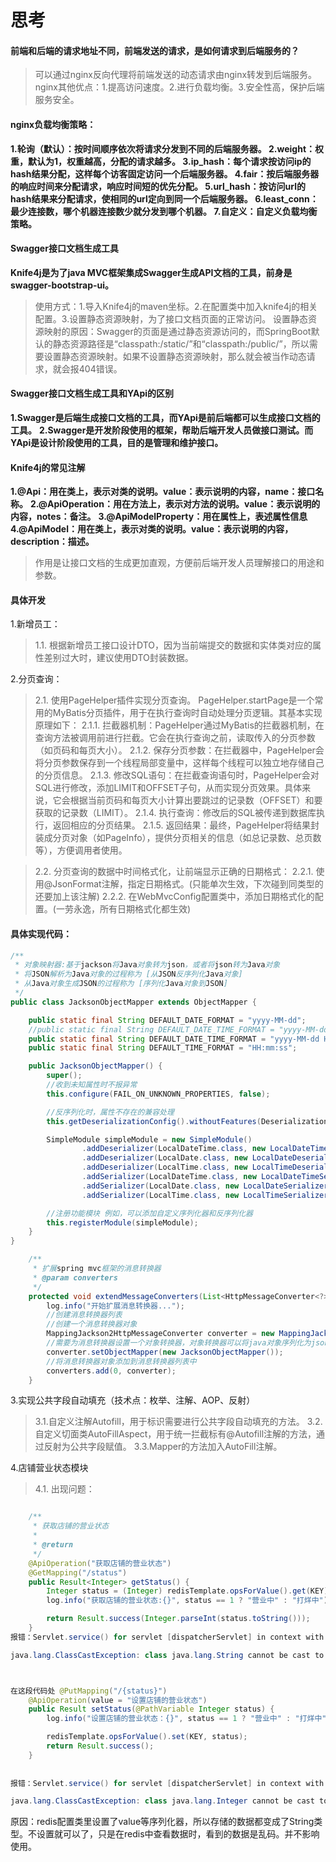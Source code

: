 # 思考
#### 前端和后端的请求地址不同，前端发送的请求，是如何请求到后端服务的？
> 可以通过nginx反向代理将前端发送的动态请求由nginx转发到后端服务。nginx其他优点：1.提高访问速度。2.进行负载均衡。3.安全性高，保护后端服务安全。

#### nginx负载均衡策略：
**1.轮询（默认）：按时间顺序依次将请求分发到不同的后端服务器。
2.weight：权重，默认为1，权重越高，分配的请求越多。
3.ip_hash：每个请求按访问ip的hash结果分配，这样每个访客固定访问一个后端服务器。
4.fair：按后端服务器的响应时间来分配请求，响应时间短的优先分配。
5.url_hash：按访问url的hash结果来分配请求，使相同的url定向到同一个后端服务器。
6.least_conn：最少连接数，哪个机器连接数少就分发到哪个机器。
7.自定义：自定义负载均衡策略。**


#### Swagger接口文档生成工具
**Knife4j是为了java MVC框架集成Swagger生成API文档的工具，前身是swagger-bootstrap-ui。**
> 使用方式：1.导入Knife4j的maven坐标。2.在配置类中加入knife4j的相关配置。3.设置静态资源映射，为了接口文档页面的正常访问。
> 设置静态资源映射的原因：Swagger的页面是通过静态资源访问的，而SpringBoot默认的静态资源路径是“classpath:/static/”和“classpath:/public/”，所以需要设置静态资源映射。如果不设置静态资源映射，那么就会被当作动态请求，就会报404错误。


#### Swagger接口文档生成工具和YApi的区别
**1.Swagger是后端生成接口文档的工具，而YApi是前后端都可以生成接口文档的工具。**
**2.Swagger是开发阶段使用的框架，帮助后端开发人员做接口测试。而YApi是设计阶段使用的工具，目的是管理和维护接口。**

#### Knife4j的常见注解
**1.@Api：用在类上，表示对类的说明。value：表示说明的内容，name：接口名称。**
**2.@ApiOperation：用在方法上，表示对方法的说明。value：表示说明的内容，notes：备注。**
**3.@ApiModelProperty：用在属性上，表述属性信息**
**4.@ApiModel：用在类上，表示对类的说明。value：表示说明的内容，description：描述。**
> 作用是让接口文档的生成更加直观，方便前后端开发人员理解接口的用途和参数。


#### 具体开发
1.新增员工：
> 1.1. 根据新增员工接口设计DTO，因为当前端提交的数据和实体类对应的属性差别过大时，建议使用DTO封装数据。  
 
2.分页查询：
> 2.1. 使用PageHelper插件实现分页查询。
> PageHelper.startPage是一个常用的MyBatis分页插件，用于在执行查询时自动处理分页逻辑。其基本实现原理如下：
2.1.1. 拦截器机制：PageHelper通过MyBatis的拦截器机制，在查询方法被调用前进行拦截。它会在执行查询之前，读取传入的分页参数（如页码和每页大小）。
2.1.2. 保存分页参数：在拦截器中，PageHelper会将分页参数保存到一个线程局部变量中，这样每个线程可以独立地存储自己的分页信息。
2.1.3. 修改SQL语句：在拦截查询语句时，PageHelper会对SQL进行修改，添加LIMIT和OFFSET子句，从而实现分页效果。具体来说，它会根据当前页码和每页大小计算出要跳过的记录数（OFFSET）和要获取的记录数（LIMIT）。
2.1.4. 执行查询：修改后的SQL被传递到数据库执行，返回相应的分页结果。
2.1.5. 返回结果：最终，PageHelper将结果封装成分页对象（如PageInfo），提供分页相关的信息（如总记录数、总页数等），方便调用者使用。

> 2.2. 分页查询的数据中时间格式化，让前端显示正确的日期格式：
> 2.2.1. 使用@JsonFormat注解，指定日期格式。(只能单次生效，下次碰到同类型的还要加上该注解)
> 2.2.2. 在WebMvcConfig配置类中，添加日期格式化的配置。(一劳永逸，所有日期格式化都生效)
#### 具体实现代码：
```java
/**
 * 对象映射器:基于jackson将Java对象转为json，或者将json转为Java对象
 * 将JSON解析为Java对象的过程称为 [从JSON反序列化Java对象]
 * 从Java对象生成JSON的过程称为 [序列化Java对象到JSON]
 */
public class JacksonObjectMapper extends ObjectMapper {

    public static final String DEFAULT_DATE_FORMAT = "yyyy-MM-dd";
    //public static final String DEFAULT_DATE_TIME_FORMAT = "yyyy-MM-dd HH:mm:ss";
    public static final String DEFAULT_DATE_TIME_FORMAT = "yyyy-MM-dd HH:mm";
    public static final String DEFAULT_TIME_FORMAT = "HH:mm:ss";

    public JacksonObjectMapper() {
        super();
        //收到未知属性时不报异常
        this.configure(FAIL_ON_UNKNOWN_PROPERTIES, false);

        //反序列化时，属性不存在的兼容处理
        this.getDeserializationConfig().withoutFeatures(DeserializationFeature.FAIL_ON_UNKNOWN_PROPERTIES);

        SimpleModule simpleModule = new SimpleModule()
                .addDeserializer(LocalDateTime.class, new LocalDateTimeDeserializer(DateTimeFormatter.ofPattern(DEFAULT_DATE_TIME_FORMAT)))
                .addDeserializer(LocalDate.class, new LocalDateDeserializer(DateTimeFormatter.ofPattern(DEFAULT_DATE_FORMAT)))
                .addDeserializer(LocalTime.class, new LocalTimeDeserializer(DateTimeFormatter.ofPattern(DEFAULT_TIME_FORMAT)))
                .addSerializer(LocalDateTime.class, new LocalDateTimeSerializer(DateTimeFormatter.ofPattern(DEFAULT_DATE_TIME_FORMAT)))
                .addSerializer(LocalDate.class, new LocalDateSerializer(DateTimeFormatter.ofPattern(DEFAULT_DATE_FORMAT)))
                .addSerializer(LocalTime.class, new LocalTimeSerializer(DateTimeFormatter.ofPattern(DEFAULT_TIME_FORMAT)));

        //注册功能模块 例如，可以添加自定义序列化器和反序列化器
        this.registerModule(simpleModule);
    }
}
```
```java
    /**
     * 扩展spring mvc框架的消息转换器
     * @param converters
     */
    protected void extendMessageConverters(List<HttpMessageConverter<?>> converters) {
        log.info("开始扩展消息转换器...");
        //创建消息转换器列表
        //创建一个消息转换器对象
        MappingJackson2HttpMessageConverter converter = new MappingJackson2HttpMessageConverter();
        //需要为消息转换器设置一个对象转换器，对象转换器可以将java对象序列化为json数据
        converter.setObjectMapper(new JacksonObjectMapper());
        //将消息转换器对象添加到消息转换器列表中
        converters.add(0, converter);
    }
```

3.实现公共字段自动填充（技术点：枚举、注解、AOP、反射）
> 3.1.自定义注解Autofill，用于标识需要进行公共字段自动填充的方法。
> 3.2.自定义切面类AutoFillAspect，用于统一拦截标有@Autofill注解的方法，通过反射为公共字段赋值。
> 3.3.Mapper的方法加入AutoFill注解。

4.店铺营业状态模块
> 4.1. 出现问题：
```java

    /**
     * 获取店铺的营业状态
     *
     * @return
     */
    @ApiOperation("获取店铺的营业状态")
    @GetMapping("/status")
    public Result<Integer> getStatus() {
        Integer status = (Integer) redisTemplate.opsForValue().get(KEY);
        log.info("获取店铺的营业状态:{}", status == 1 ? "营业中" : "打烊中");

        return Result.success(Integer.parseInt(status.toString()));
    }
报错：Servlet.service() for servlet [dispatcherServlet] in context with path [] threw exception [Request processing failed; nested exception is java.lang.ClassCastException: class java.lang.String cannot be cast to class java.lang.Integer (java.lang.String and java.lang.Integer are in module java.base of loader 'bootstrap')] with root cause

java.lang.ClassCastException: class java.lang.String cannot be cast to class java.lang.Integer (java.lang.String and java.lang.Integer are in module java.base of loader 'bootstrap')



在这段代码处 @PutMapping("/{status}")
    @ApiOperation(value = "设置店铺的营业状态")
    public Result setStatus(@PathVariable Integer status) {
        log.info("设置店铺的营业状态：{}", status == 1 ? "营业中" : "打烊中");

        redisTemplate.opsForValue().set(KEY, status);
        return Result.success();
    }
    
    
报错：Servlet.service() for servlet [dispatcherServlet] in context with path [] threw exception [Request processing failed; nested exception is java.lang.ClassCastException: class java.lang.Integer cannot be cast to class java.lang.String (java.lang.Integer and java.lang.String are in module java.base of loader 'bootstrap')] with root cause

java.lang.ClassCastException: class java.lang.Integer cannot be cast to class java.lang.String (java.lang.Integer and java.lang.String are in module java.base of loader 'bootstrap')
```

原因：redis配置类里设置了value等序列化器，所以存储的数据都变成了String类型。不设置就可以了，只是在redis中查看数据时，看到的数据是乱码。并不影响使用。